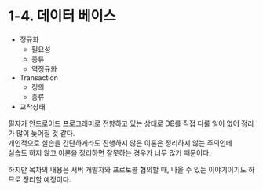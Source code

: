 # 1-4. 데이터 베이스

+ 정규화
  + 필요성
  + 종류
  + 역정규화
+ Transaction
  + 정의
  + 종류
+ 교착상태

필자가 안드로이드 프로그래머로 전향하고 있는 상태로 DB를 직접 다룰 일이 없어 정리가 많이 늦어질 것 같다.   
개인적으로 실습을 간단하게라도 진행하지 않은 이론은 정리하지 않는 주의인데   
실습도 하지 않고 이론을 정리하면 잘못하는 경우가 너무 많기 때문이다.

하지만 목차의 내용은 서버 개발자와 프로토콜 협의할 때, 나올 수 있는 이야기이기도 하므로 정리할 예정이다.   
